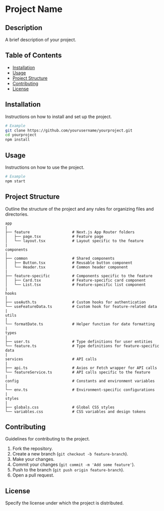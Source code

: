 # Project Name

## Description
A brief description of your project.

## Table of Contents
- [Installation](#installation)
- [Usage](#usage)
- [Project Structure](#project-structure)
- [Contributing](#contributing)
- [License](#license)

## Installation
Instructions on how to install and set up the project.

```bash
# Example
git clone https://github.com/yourusername/yourproject.git
cd yourproject
npm install
```

## Usage
Instructions on how to use the project.

```bash
# Example
npm start
```

## Project Structure
Outline the structure of the project and any rules for organizing files and directories.

```
app
|
├── feature                   # Next.js App Router folders
│   ├── page.tsx              # Feature page
│   └── layout.tsx            # Layout specific to the feature
|
components
|
├── common                    # Shared components
│   ├── Button.tsx            # Reusable button component
│   └── Header.tsx            # Common header component
|
├── feature-specific          # Components specific to the feature
│   ├── Card.tsx              # Feature-specific card component
│   └── List.tsx              # Feature-specific list component
|
hooks
|
├── useAuth.ts                # Custom hooks for authentication
└── useFeatureData.ts         # Custom hook for feature-related data
|
utils
|
└── formatDate.ts             # Helper function for date formatting
|
types
|
├── user.ts                   # Type definitions for user entities
└── feature.ts                # Type definitions for feature-specific data
|
services                      # API calls
|
├── api.ts                    # Axios or Fetch wrapper for API calls
└── featureService.ts         # API calls specific to the feature
|
config                        # Constants and environment variables
|
└── env.ts                    # Environment-specific configurations
|
styles
|
├── globals.css               # Global CSS styles
└── variables.css             # CSS variables and design tokens
```


## Contributing
Guidelines for contributing to the project.

1. Fork the repository.
2. Create a new branch (`git checkout -b feature-branch`).
3. Make your changes.
4. Commit your changes (`git commit -m 'Add some feature'`).
5. Push to the branch (`git push origin feature-branch`).
6. Open a pull request.

## License
Specify the license under which the project is distributed.
